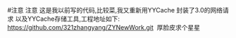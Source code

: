 #注意 注意 
这是我以前写的代码,比较菜,我又重新用YYCache 封装了3.0的网络请求 以及YYCache存储工具,工程地址如下:
https://github.com/321zhangyang/ZYNewWork.git  厚脸皮求个星星
